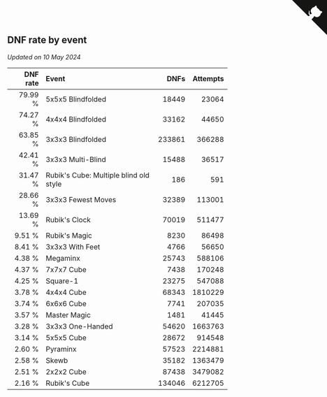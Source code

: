 ## DNF rate by event

*Updated on 10 May 2024*

| DNF rate | Event | DNFs | Attempts |
| ---: | :--- | ---: | ---: |
| 79.99 % | 5x5x5 Blindfolded | 18449 | 23064 |
| 74.27 % | 4x4x4 Blindfolded | 33162 | 44650 |
| 63.85 % | 3x3x3 Blindfolded | 233861 | 366288 |
| 42.41 % | 3x3x3 Multi-Blind | 15488 | 36517 |
| 31.47 % | Rubik's Cube: Multiple blind old style | 186 | 591 |
| 28.66 % | 3x3x3 Fewest Moves | 32389 | 113001 |
| 13.69 % | Rubik's Clock | 70019 | 511477 |
| 9.51 % | Rubik's Magic | 8230 | 86498 |
| 8.41 % | 3x3x3 With Feet | 4766 | 56650 |
| 4.38 % | Megaminx | 25743 | 588106 |
| 4.37 % | 7x7x7 Cube | 7438 | 170248 |
| 4.25 % | Square-1 | 23275 | 547088 |
| 3.78 % | 4x4x4 Cube | 68343 | 1810229 |
| 3.74 % | 6x6x6 Cube | 7741 | 207035 |
| 3.57 % | Master Magic | 1481 | 41445 |
| 3.28 % | 3x3x3 One-Handed | 54620 | 1663763 |
| 3.14 % | 5x5x5 Cube | 28672 | 914548 |
| 2.60 % | Pyraminx | 57523 | 2214881 |
| 2.58 % | Skewb | 35182 | 1363479 |
| 2.51 % | 2x2x2 Cube | 87438 | 3479082 |
| 2.16 % | Rubik's Cube | 134046 | 6212705 |


<a href="https://github.com/jonatanklosko/wca_statistics" class="github-corner" aria-label="View source on Github"><svg width="80" height="80" viewBox="0 0 250 250" style="fill:#151513; color:#fff; position: absolute; top: 0; border: 0; right: 0;" aria-hidden="true"><path d="M0,0 L115,115 L130,115 L142,142 L250,250 L250,0 Z"></path><path d="M128.3,109.0 C113.8,99.7 119.0,89.6 119.0,89.6 C122.0,82.7 120.5,78.6 120.5,78.6 C119.2,72.0 123.4,76.3 123.4,76.3 C127.3,80.9 125.5,87.3 125.5,87.3 C122.9,97.6 130.6,101.9 134.4,103.2" fill="currentColor" style="transform-origin: 130px 106px;" class="octo-arm"></path><path d="M115.0,115.0 C114.9,115.1 118.7,116.5 119.8,115.4 L133.7,101.6 C136.9,99.2 139.9,98.4 142.2,98.6 C133.8,88.0 127.5,74.4 143.8,58.0 C148.5,53.4 154.0,51.2 159.7,51.0 C160.3,49.4 163.2,43.6 171.4,40.1 C171.4,40.1 176.1,42.5 178.8,56.2 C183.1,58.6 187.2,61.8 190.9,65.4 C194.5,69.0 197.7,73.2 200.1,77.6 C213.8,80.2 216.3,84.9 216.3,84.9 C212.7,93.1 206.9,96.0 205.4,96.6 C205.1,102.4 203.0,107.8 198.3,112.5 C181.9,128.9 168.3,122.5 157.7,114.1 C157.9,116.9 156.7,120.9 152.7,124.9 L141.0,136.5 C139.8,137.7 141.6,141.9 141.8,141.8 Z" fill="currentColor" class="octo-body"></path></svg></a><style>.github-corner:hover .octo-arm{animation:octocat-wave 560ms ease-in-out}@keyframes octocat-wave{0%,100%{transform:rotate(0)}20%,60%{transform:rotate(-25deg)}40%,80%{transform:rotate(10deg)}}@media (max-width:500px){.github-corner:hover .octo-arm{animation:none}.github-corner .octo-arm{animation:octocat-wave 560ms ease-in-out}}</style>
